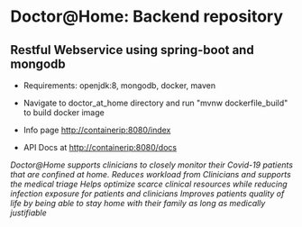 # Doctor@Home: Backend repository

## Restful Webservice using spring-boot and mongodb

* Requirements: openjdk:8, mongodb, docker, maven

* Navigate to doctor_at_home directory and run "mvnw dockerfile_build" to build docker image

* Info page <http://containerip:8080/index>

* API Docs at <http://containerip:8080/docs>

*Doctor@Home supports clinicians to closely monitor their Covid-19 patients that are confined at home.
Reduces workload from Clinicians and supports the medical triage Helps optimize scarce clinical resources while reducing infection exposure for patients and clinicians Improves patients quality of life by being able to stay home with their family as long as medically justifiable*
